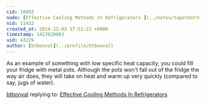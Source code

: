 ```yaml
---
cid: 10893
node: [Effective Cooling Methods In Refrigerators ](../notes/tapetenttm/12-03-2014/effective-cooling-methods-in-refrigerators)
nid: 11432
created_at: 2014-12-03 17:51:23 +0000
timestamp: 1417629083
uid: 43229
author: [btbonval](../profile/btbonval)
---
```


As an example of something with low specific heat capacity, you could fill your fridge with metal pots. Although the pots won't fall out of the fridge the way air does, they will take on heat and warm up very quickly (compared to say, jugs of water).

[btbonval](../profile/btbonval) replying to: [Effective Cooling Methods In Refrigerators ](../notes/tapetenttm/12-03-2014/effective-cooling-methods-in-refrigerators)

